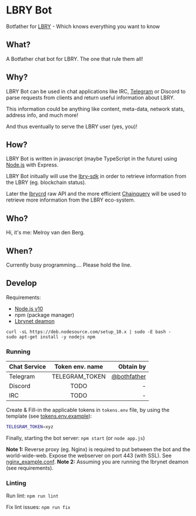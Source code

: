 # LBRY Bot

Botfather for [LBRY](https://lbry.com/) - Which knows everything you want to know

## What?

A Botfather chat bot for LBRY. The one that rule them all!

## Why?

LBRY Bot can be used in chat applications like IRC, [Telegram](https://telegram.org/apps) or Discord to parse requests from clients and return useful information about LBRY.

This information could be anything like content, meta-data, network stats, address info, and much more!

And thus eventually to serve the LBRY user (yes, you)!

## How?

LBRY Bot is written in javascript (maybe TypeScript in the future) using [Node.js](https://nodejs.org/en/download/) with Express.

LBRY Bot initually will use the [lbry-sdk](https://github.com/lbryio/lbry-sdk) in order to retrieve information from the LBRY (eg. blockchain status).

Later the [lbrycrd](https://github.com/lbryio/lbrycrd) raw API and the more efficient [Chainquery](https://github.com/lbryio/chainquery) will be used to retrieve  more information from the LBRY eco-system.

## Who?

Hi, it's me: Melroy van den Berg.

## When?

Currently busy programming.... Please hold the line.

## Develop

Requirements:

* [Node.js v10](https://nodejs.org/en/download/)
* npm (package manager)
* [Lbrynet deamon](https://github.com/lbryio/lbry-sdk/releases)

```
curl -sL https://deb.nodesource.com/setup_10.x | sudo -E bash -
sudo apt-get install -y nodejs npm
```

### Running

| Chat Service  | Token env. name    | Obtain by                                    |
| ------------- |:------------------:| --------------------------------------------:|
| Telegram      | TELEGRAM_TOKEN     | [@bothfather](https://telegram.me/BotFather) |
| Discord       | TODO               | -                                            |
| IRC           | TODO               | -                                            |

Create & Fill-in the applicable tokens in `tokens.env` file, by using the template (see [tokens.env.example](tokens.env.example)):

```sh
TELEGRAM_TOKEN=xyz
```

Finally, starting the bot server: `npm start` (or `node app.js`)

**Note 1:** Reverse proxy (eg. Nginx) is required to put between the bot and the world-wide-web. Expose the webserver on port 443 (with SSL). See [nginx_example.conf](nginx_example.conf).
**Note 2:** Assuming you are running the lbrynet deamon (see requirements).

### Linting

Run lint: `npm run lint`

Fix lint issues: `npm run fix`
